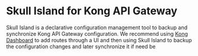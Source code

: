 # Skull Island for Kong API Gateway #
Skull Island is a declarative configuration management tool to backup and synchronize Kong API Gateway configuration. We recommend using [Kong Dashboard](https://github.com/PGBI/kong-dashboard) to add routes through a UI and then using Skull Island to backup the configuration changes and later synchronize it if need be